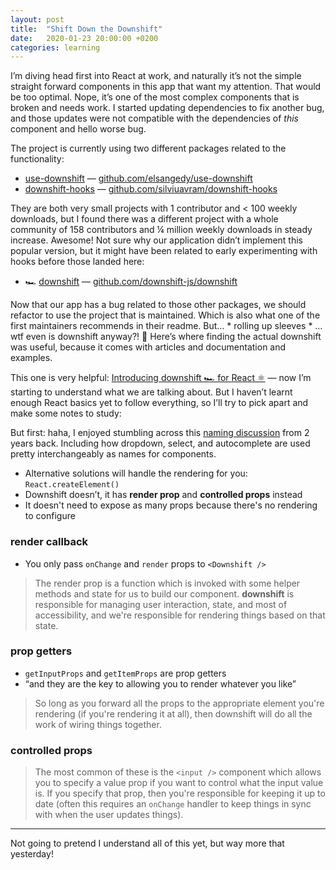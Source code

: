 ```yaml
---
layout: post
title:  "Shift Down the Downshift"
date:   2020-01-23 20:00:00 +0200
categories: learning
---
```


I’m diving head first into React at work, and naturally it’s not the simple straight forward components in this app that want my attention. That would be too optimal. Nope, it’s one of the most complex components that is broken and needs work. I started updating dependencies to fix another bug, and those updates were not compatible with the dependencies of _this_ component and hello worse bug.

The project is currently using two different packages related to the functionality:

* [use-downshift](https://www.npmjs.com/package/use-downshift) — [github.com/elsangedy/use-downshift](https://github.com/elsangedy/use-downshift)
* [downshift-hooks](https://www.npmjs.com/package/downshift-hooks) — [github.com/silviuavram/downshift-hooks](https://github.com/silviuavram/downshift-hooks)

They are both very small projects with 1 contributor and <&nbsp;100 weekly downloads, but I found there was a different project with a whole community of 158 contributors and ¼ million weekly downloads in steady increase. Awesome! Not sure why our application didn’t implement this popular version, but it might have been related to early experimenting with hooks before those landed here:

* 🏎 [downshift](https://www.npmjs.com/package/downshift) — [github.com/downshift-js/downshift](https://github.com/downshift-js/downshift)

Now that our app has a bug related to those other packages, we should refactor to use the project that is maintained. Which is also what one of the first maintainers recommends in their readme. But… \*&nbsp;rolling up sleeves&nbsp;\* …wtf even is downshift anyway?! 🧐 Here’s where finding the actual downshift was useful, because it comes with articles and documentation and examples.

This one is very helpful: [Introducing downshift 🏎 for React ⚛️](https://kentcdodds.com/blog/introducing-downshift-for-react) — now I’m starting to understand what we are talking about. But I haven’t learnt enough React basics yet to follow everything, so I’ll try to pick apart and make some notes to study:

But first: haha, I enjoyed stumbling across this [naming discussion](https://github.com/downshift-js/downshift/issues/10) from 2 years back. Including how dropdown, select, and autocomplete are used pretty interchangeably as names for components.

* Alternative solutions will handle the rendering for you: `React.createElement()`
* Downshift doesn’t, it has **render prop** and **controlled props** instead
* It doesn't need to expose as many props because there's no rendering to configure

### render callback

* You only pass `onChange` and `render` props to `<Downshift />`

> The render prop is a function which is invoked with some helper methods and state for us to build our component. **downshift** is responsible for managing user interaction, state, and most of accessibility, and we're responsible for rendering things based on that state.

### prop getters

* `getInputProps` and `getItemProps` are prop getters
* “and they are the key to allowing you to render whatever you like”

> So long as you forward all the props to the appropriate element you're rendering (if you're rendering it at all), then downshift will do all the work of wiring things together.

### controlled props

> The most common of these is the `<input />` component which allows you to specify a value prop if you want to control what the input value is. If you specify that prop, then you're responsible for keeping it up to date (often this requires an `onChange` handler to keep things in sync with when the user updates things).

---

Not going to pretend I understand all of this yet, but way more that yesterday!
